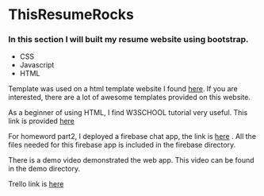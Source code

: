 # ThisResumeRocks

### In this section I will built my resume website using bootstrap. 


* CSS
* Javascript
* HTML

Template was used on a html template website I found [here](http://www.mobanwang.com/mb/special/jianlimoban/ "http://www.mobanwang.com/mb/special/jianlimoban/"). If you are interested, there are a lot of awesome templates provided on this website.

As a beginner of using HTML, I find W3SCHOOL tutorial very useful. This link is provided [here](https://www.w3schools.com/html/ "https://www.w3schools.com/html/")

For homeword part2, I deployed a firebase chat app, the link is [here](http://friendlychat-9ff4e.firebaseapp.com "http://friendlychat-9ff4e.firebaseapp.com") . All the files needed for this firebase app is included in the firebase directory.

There is a demo video demonstrated the web app. This video can be found in the demo directory.

Trello link is [here](https://trello.com/b/a2HaCcz3/lijun-xiao-resume-website "https://trello.com/b/a2HaCcz3/lijun-xiao-resume-website")



